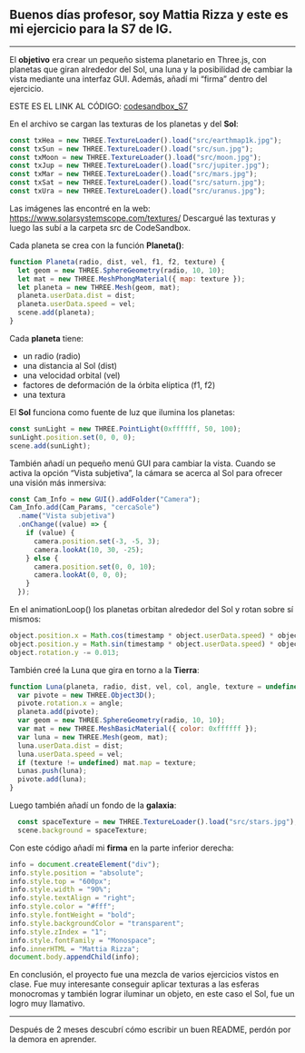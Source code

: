## Buenos días profesor, soy Mattia Rizza y este es mi ejercicio para la S7 de IG.

--- 

El **objetivo**  era crear un pequeño sistema planetario en Three.js, con planetas que giran alrededor del Sol,
una luna y la posibilidad de cambiar la vista mediante una interfaz GUI.
Además, añadí mi “firma” dentro del ejercicio.

ESTE ES EL LINK AL CÓDIGO:
[codesandbox_S7](https://codesandbox.io/p/sandbox/ig-s7-3njfrg?file=%2Fsrc%2Fsis_plan.js%3A46%2C1-47%2C35)

En el archivo se cargan las texturas de los planetas y del **Sol**:

```javascript
const txHea = new THREE.TextureLoader().load("src/earthmap1k.jpg");
const txSun = new THREE.TextureLoader().load("src/sun.jpg");
const txMoon = new THREE.TextureLoader().load("src/moon.jpg");
const txJup = new THREE.TextureLoader().load("src/jupiter.jpg");
const txMar = new THREE.TextureLoader().load("src/mars.jpg");
const txSat = new THREE.TextureLoader().load("src/saturn.jpg");
const txUra = new THREE.TextureLoader().load("src/uranus.jpg");
```

Las imágenes las encontré en la web: https://www.solarsystemscope.com/textures/
Descargué las texturas y luego las subí a la carpeta src de CodeSandbox.

Cada planeta se crea con la función **Planeta()**:

```javascript
function Planeta(radio, dist, vel, f1, f2, texture) {
  let geom = new THREE.SphereGeometry(radio, 10, 10);
  let mat = new THREE.MeshPhongMaterial({ map: texture });
  let planeta = new THREE.Mesh(geom, mat);
  planeta.userData.dist = dist;
  planeta.userData.speed = vel;
  scene.add(planeta);
}
```

Cada **planeta** tiene:
 - un radio (radio)
 - una distancia al Sol (dist)
 - una velocidad orbital (vel)
 - factores de deformación de la órbita elíptica (f1, f2)
 - una textura

El **Sol** funciona como fuente de luz que ilumina los planetas:

```javascript
const sunLight = new THREE.PointLight(0xffffff, 50, 100);
sunLight.position.set(0, 0, 0);
scene.add(sunLight);
```

También añadí un pequeño menú GUI para cambiar la vista.
Cuando se activa la opción “Vista subjetiva”, la cámara se acerca al Sol para ofrecer una visión más inmersiva:

```javascript
const Cam_Info = new GUI().addFolder("Camera");
Cam_Info.add(Cam_Params, "cercaSole")
  .name("Vista subjetiva")
  .onChange((value) => {
    if (value) {
      camera.position.set(-3, -5, 3);
      camera.lookAt(10, 30, -25);
    } else {
      camera.position.set(0, 0, 10);
      camera.lookAt(0, 0, 0);
    }
  });
```


En el animationLoop() los planetas orbitan alrededor del Sol y rotan sobre sí mismos:

```javascript
object.position.x = Math.cos(timestamp * object.userData.speed) * object.userData.dist;
object.position.y = Math.sin(timestamp * object.userData.speed) * object.userData.dist;
object.rotation.y -= 0.013;
```

También creé la Luna que gira en torno a la **Tierra**:

```javascript
function Luna(planeta, radio, dist, vel, col, angle, texture = undefined) {
  var pivote = new THREE.Object3D();
  pivote.rotation.x = angle;
  planeta.add(pivote);
  var geom = new THREE.SphereGeometry(radio, 10, 10);
  var mat = new THREE.MeshBasicMaterial({ color: 0xffffff });
  var luna = new THREE.Mesh(geom, mat);
  luna.userData.dist = dist;
  luna.userData.speed = vel;
  if (texture != undefined) mat.map = texture;
  Lunas.push(luna);
  pivote.add(luna);
}
```

Luego también añadí un fondo de la **galaxia**:
```javascript
  const spaceTexture = new THREE.TextureLoader().load("src/stars.jpg");
  scene.background = spaceTexture;
```

Con este código añadí mi **firma** en la parte inferior derecha:

```javascript
info = document.createElement("div");
info.style.position = "absolute";
info.style.top = "600px";
info.style.width = "90%";
info.style.textAlign = "right";
info.style.color = "#fff";
info.style.fontWeight = "bold";
info.style.backgroundColor = "transparent";
info.style.zIndex = "1";
info.style.fontFamily = "Monospace";
info.innerHTML = "Mattia Rizza";
document.body.appendChild(info);
```

En conclusión, el proyecto fue una mezcla de varios ejercicios vistos en clase.
Fue muy interesante conseguir aplicar texturas a las esferas monocromas y también lograr iluminar un objeto, en este caso el Sol, 
fue un logro muy llamativo.

---
Después de 2 meses descubrí cómo escribir un buen README, perdón por la demora en aprender.
